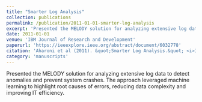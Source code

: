 ```yaml
---
title: "Smarter Log Analysis"
collection: publications
permalink: /publication/2011-01-01-smarter-log-analysis
excerpt: 'Presented the MELODY solution for analyzing extensive log data to detect anomalies and prevent system crashes. The approach leveraged machine learning to highlight root causes of errors, reducing data complexity and improving IT efficiency.'
date: 2011-01-01
venue: 'IBM Journal of Research and Development'
paperurl: 'https://ieeexplore.ieee.org/abstract/document/6032778'
citation: 'Aharoni et al (2011). &quot;Smarter Log Analysis.&quot; <i>IBM Journal of Research and Development</i>.'
category: 'manuscripts'
---
```

Presented the MELODY solution for analyzing extensive log data to detect anomalies and prevent system crashes. The approach leveraged machine learning to highlight root causes of errors, reducing data complexity and improving IT efficiency.
